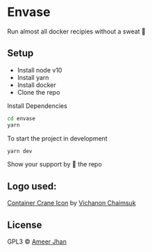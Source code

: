 # Envase

Run almost all docker recipies without a sweat 🎉

## Setup

- Install node v10
- Install yarn
- Install docker
- Clone the repo

Install Dependencies
```sh
cd envase
yarn
```

To start the project in development

```sh
yarn dev
```

Show your support by 🌟 the repo

## Logo used:

[Container Crane Icon](https://iconscout.com/icons/container-crane) by [Vichanon Chaimsuk](https://iconscout.com/contributors/ferdizzimo)

## License

GPL3 © [Ameer Jhan](mailto:ameerjhanprof@gmail.com)
